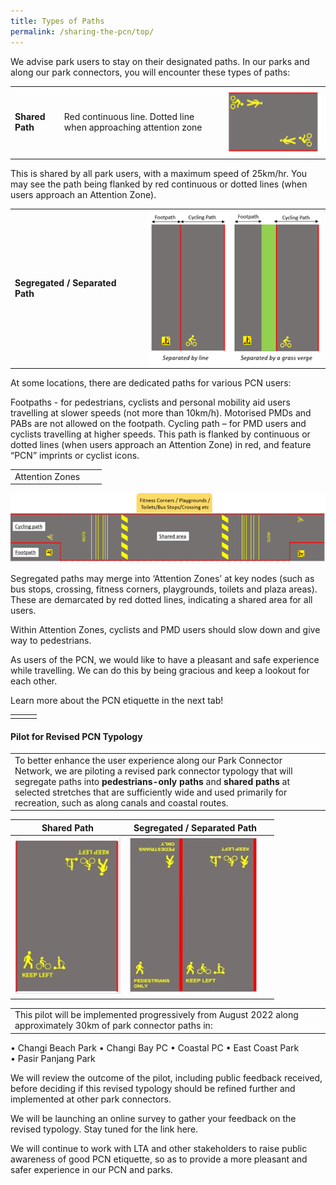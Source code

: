 ```yaml
---
title: Types of Paths
permalink: /sharing-the-pcn/top/
---
```

We advise park users to stay on their designated paths. In our parks and along our park connectors, you will encounter these types of paths:



|  | | |
| -------- | -------- | -------- |
| **Shared Path**    | Red continuous line. Dotted line when approaching attention zone   | ![](/images/Shared%20Path%20Horizontal.png) |


This is shared by all park users, with a maximum speed of 25km/hr. You may see the path being flanked by red continuous or dotted lines (when users approach an Attention Zone).



|  | |  |
| -------- | -------- | -------- |
| **Segregated / Separated Path**     |      |  ![Alt text for image on Isomer site](/images/Segregated%20%20Separated%20Path.png)   |


At some locations, there are dedicated paths for various PCN users:

Footpaths - for pedestrians, cyclists and personal mobility aid users travelling at slower speeds (not more than 10km/h). Motorised PMDs and PABs are not allowed on the footpath.
Cycling path – for PMD users and cyclists travelling at higher speeds. This path is flanked by continuous or dotted lines (when users approach an Attention Zone) in red, and feature “PCN” imprints or cyclist icons.





|  |  |  |
| -------- | -------- | -------- |
| Attention Zones     |    |     |

![Alt text for image on Isomer site](/images/Attention%20Zones.png)

Segregated paths may merge into ‘Attention Zones’ at key nodes (such as bus stops, crossing, fitness corners, playgrounds, toilets and plaza areas). These are demarcated by red dotted lines, indicating a shared area for all users.

Within Attention Zones, cyclists and PMD users should slow down and give way to pedestrians.

 As users of the PCN, we would like to have a pleasant and safe experience while travelling. We can do this by being gracious and keep a lookout for each other. 
 
 Learn more about the PCN etiquette in the next tab!


| | |  |
| -------- | -------- | -------- |
|  |  | |

 




#### Pilot for Revised PCN Typology

|  |  |  |
| -------- | -------- | -------- |
| To better enhance the user experience along our Park Connector Network, we are piloting a revised park connector typology that will segregate paths into **pedestrians-only paths** and **shared paths** at selected stretches that are sufficiently wide and used primarily for recreation, such as along canals and coastal routes.

| Shared Path | Segregated / Separated Path |  |
| -------- | -------- | -------- |
| ![Pilot-shared path](/images/pilot-shared%20path.jpeg)    | ![Pilot - segregated path](/images/pilot-segregated%20path.png) 





| | | |
| -------- | -------- | -------- |
| This pilot will be implemented progressively from August 2022 along approximately 30km of park connector paths in: | | |
• Changi Beach Park
• Changi Bay PC
• Coastal PC
• East Coast Park
• Pasir Panjang Park

We will review the outcome of the pilot, including public feedback received, before deciding if this revised typology should be refined further and implemented at other park connectors.

We will be launching an online survey to gather your feedback on the revised typology. Stay tuned for the link here.

We will continue to work with LTA and other stakeholders to raise public awareness of good PCN etiquette, so as to provide a more pleasant and safer experience in our PCN and parks.











